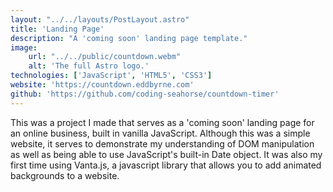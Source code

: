 ```yaml
---
layout: "../../layouts/PostLayout.astro"
title: 'Landing Page'
description: "A 'coming soon' landing page template."
image:
    url: "../../public/countdown.webm"
    alt: 'The full Astro logo.'
technologies: ['JavaScript', 'HTML5', 'CSS3']
website: 'https://countdown.eddbyrne.com'
github: 'https://github.com/coding-seahorse/countdown-timer'
---
```


This was a project I made that serves as a 'coming soon' landing page for an online business, built in vanilla JavaScript.
Although this was a simple website, it serves to demonstrate my understanding of DOM manipulation as well as being able to use JavaScript's built-in Date object.
It was also my first time using Vanta.js, a javascript library that allows you to add animated backgrounds to a website.